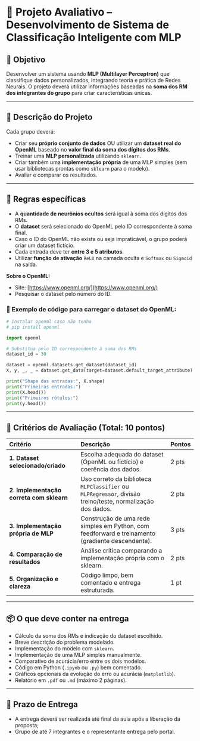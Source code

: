 # 🧠 Projeto Avaliativo – Desenvolvimento de Sistema de Classificação Inteligente com MLP

## 🎯 Objetivo
Desenvolver um sistema usando **MLP (Multilayer Perceptron)** que classifique dados personalizados, integrando teoria e prática de Redes Neurais. O projeto deverá utilizar informações baseadas na **soma dos RM dos integrantes do grupo** para criar características únicas.

---

## 📩 Descrição do Projeto
Cada grupo deverá:
- Criar seu **próprio conjunto de dados** OU utilizar um **dataset real do OpenML** baseado no **valor final da soma dos dígitos dos RMs**.
- Treinar uma **MLP personalizada** utilizando `sklearn`.
- Criar também uma **implementação própria** de uma MLP simples (sem usar bibliotecas prontas como `sklearn` para o modelo).
- Avaliar e comparar os resultados.

---

## 🧩 Regras específicas
- A **quantidade de neurônios ocultos** será igual à soma dos dígitos dos RMs.
- O **dataset** será selecionado do OpenML pelo ID correspondente à soma final.
- Caso o ID do OpenML não exista ou seja impraticável, o grupo poderá criar um dataset fictício.
- Cada entrada deve ter **entre 3 e 5 atributos**.
- Utilizar **função de ativação** `ReLU` na camada oculta e `Softmax` ou `Sigmoid` na saída.

**Sobre o OpenML:**
- Site: [https://www.openml.org/](https://www.openml.org/)
- Pesquisar o dataset pelo número do ID.

### 📜 Exemplo de código para carregar o dataset do OpenML:

```python
# Instalar openml caso não tenha
# pip install openml

import openml

# Substitua pelo ID correspondente à soma dos RMs
dataset_id = 30

dataset = openml.datasets.get_dataset(dataset_id)
X, y, _, _ = dataset.get_data(target=dataset.default_target_attribute)

print("Shape das entradas:", X.shape)
print("Primeiras entradas:")
print(X.head())
print("Primeiros rótulos:")
print(y.head())
```

---

## 📌 Critérios de Avaliação (Total: 10 pontos)

| Critério | Descrição | Pontos |
|:---------|:----------|:------|
| **1. Dataset selecionado/criado** | Escolha adequada do dataset (OpenML ou fictício) e coerência dos dados. | 2 pts |
| **2. Implementação correta com sklearn** | Uso correto da biblioteca `MLPClassifier` ou `MLPRegressor`, divisão treino/teste, normalização dos dados. | 2 pts |
| **3. Implementação própria de MLP** | Construção de uma rede simples em Python, com feedforward e treinamento (gradiente descendente). | 3 pts |
| **4. Comparação de resultados** | Análise crítica comparando a implementação própria com o sklearn. | 2 pts |
| **5. Organização e clareza** | Código limpo, bem comentado e entrega estruturada. | 1 pt |

---

## 📦 O que deve conter na entrega
- Cálculo da soma dos RMs e indicação do dataset escolhido.
- Breve descrição do problema modelado.
- Implementação do modelo com `sklearn`.
- Implementação de uma MLP simples manualmente.
- Comparativo de acurácia/erro entre os dois modelos.
- Código em Python (`.ipynb` ou `.py`) bem comentado.
- Gráficos opcionais da evolução do erro ou acurácia (`matplotlib`).
- Relatório em `.pdf` ou `.md` (máximo 2 páginas).

---

## 📆 Prazo de Entrega
- A entrega deverá ser realizada até final da aula após a liberação da proposta;
- Grupo de até 7 integrantes e o representante entrega pelo portal.
